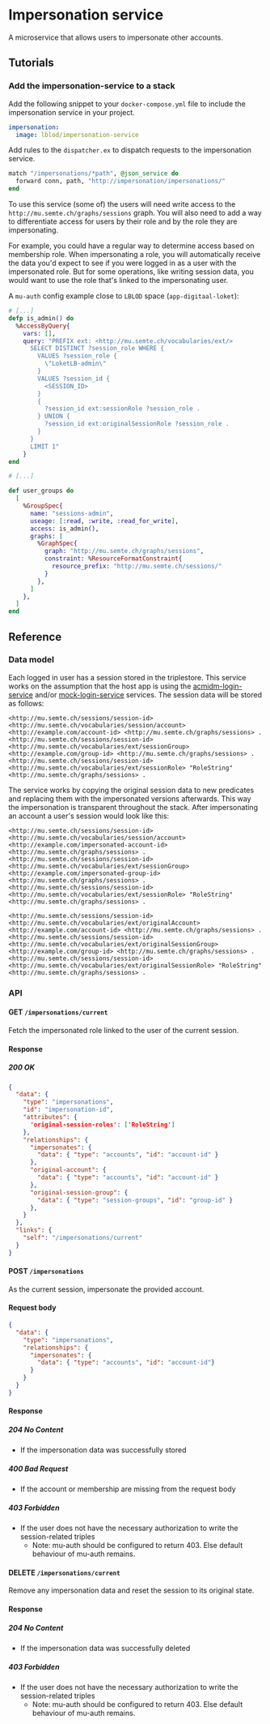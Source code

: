 # Impersonation service
A microservice that allows users to impersonate other accounts.

## Tutorials
### Add the impersonation-service to a stack
Add the following snippet to your `docker-compose.yml` file to include the impersonation service in your project.

```yml
impersonation:
  image: lblod/impersonation-service
```

Add rules to the `dispatcher.ex` to dispatch requests to the impersonation service.

```ex
match "/impersonations/*path", @json_service do
  forward conn, path, "http://impersonation/impersonations/"
end
```

To use this service (some of) the users will need write access to the `http://mu.semte.ch/graphs/sessions` graph.
You will also need to add a way to differentiate access for users by their role and by the role they are impersonating.

For example, you could have a regular way to determine access based on membership role. When impersonating a role,
you will automatically receive the data you'd expect to see if you were logged in as a user with the impersonated role.
But for some operations, like writing session data, you would want to use the role that's linked to the impersonating user.

A `mu-auth` config example close to `LBLOD` space (`app-digitaal-loket`):

```ex
# [...]
defp is_admin() do
  %AccessByQuery{
    vars: [],
    query: "PREFIX ext: <http://mu.semte.ch/vocabularies/ext/>
      SELECT DISTINCT ?session_role WHERE {
        VALUES ?session_role {
          \"LoketLB-admin\"
        }
        VALUES ?session_id {
          <SESSION_ID>
        }
        {
          ?session_id ext:sessionRole ?session_role .
        } UNION {
          ?session_id ext:originalSessionRole ?session_role .
        }
      }
      LIMIT 1"
    }
end

# [...]

def user_groups do
  [
    %GroupSpec{
      name: "sessions-admin",
      useage: [:read, :write, :read_for_write],
      access: is_admin(),
      graphs: [
        %GraphSpec{
          graph: "http://mu.semte.ch/graphs/sessions",
          constraint: %ResourceFormatConstraint{
            resource_prefix: "http://mu.semte.ch/sessions/"
          }
        },
      ]
    },
  ]
end
```


## Reference
### Data model

Each logged in user has a session stored in the triplestore. This service works on the assumption that the host app is using the [acmidm-login-service](https://github.com/lblod/acmidm-login-service) and/or [mock-login-service](https://github.com/lblod/mock-login-service) services. The session data will be stored as follows:

```nq
<http://mu.semte.ch/sessions/session-id> <http://mu.semte.ch/vocabularies/session/account> <http://example.com/account-id> <http://mu.semte.ch/graphs/sessions> .
<http://mu.semte.ch/sessions/session-id> <http://mu.semte.ch/vocabularies/ext/sessionGroup> <http://example.com/group-id> <http://mu.semte.ch/graphs/sessions> .
<http://mu.semte.ch/sessions/session-id> <http://mu.semte.ch/vocabularies/ext/sessionRole> "RoleString" <http://mu.semte.ch/graphs/sessions> .

```

The service works by copying the original session data to new predicates and replacing them with the impersonated versions afterwards. This way the impersonation is transparent throughout the stack.
After impersonating an account a user's session would look like this:

```nq
<http://mu.semte.ch/sessions/session-id> <http://mu.semte.ch/vocabularies/session/account> <http://example.com/impersonated-account-id> <http://mu.semte.ch/graphs/sessions> .
<http://mu.semte.ch/sessions/session-id> <http://mu.semte.ch/vocabularies/ext/sessionGroup> <http://example.com/impersonated-group-id> <http://mu.semte.ch/graphs/sessions> .
<http://mu.semte.ch/sessions/session-id> <http://mu.semte.ch/vocabularies/ext/sessionRole> "RoleString" <http://mu.semte.ch/graphs/sessions> .

<http://mu.semte.ch/sessions/session-id> <http://mu.semte.ch/vocabularies/ext/originalAccount> <http://example.com/account-id> <http://mu.semte.ch/graphs/sessions> .
<http://mu.semte.ch/sessions/session-id> <http://mu.semte.ch/vocabularies/ext/originalSessionGroup> <http://example.com/group-id> <http://mu.semte.ch/graphs/sessions> .
<http://mu.semte.ch/sessions/session-id> <http://mu.semte.ch/vocabularies/ext/originalSessionRole> "RoleString" <http://mu.semte.ch/graphs/sessions> .
```

### API
#### GET `/impersonations/current`

Fetch the impersonated role linked to the user of the current session.

#### Response
##### 200 OK

```json
{
  "data": {
    "type": "impersonations",
    "id": "impersonation-id",
    "attributes": {
      'original-session-roles': ['RoleString']
    },
    "relationships": {
      "impersonates": {
        "data": { "type": "accounts", "id": "account-id" }
      },
      "original-account": {
        "data": { "type": "accounts", "id": "account-id" }
      },
      "original-session-group": {
        "data": { "type": "session-groups", "id": "group-id" }
      },
    }
  },
  "links": {
    "self": "/impersonations/current"
  }
}
```

#### POST `/impersonations`

As the current session, impersonate the provided account.
#### Request body

```json
{
  "data": {
    "type": "impersonations",
    "relationships": {
      "impersonates": {
        "data": { "type": "accounts", "id": "account-id"}
      }
    }
  }
}
```

#### Response
##### 204 No Content
- If the impersonation data was successfully stored

##### 400 Bad Request
- If the account or membership are missing from the request body

##### 403 Forbidden
- If the user does not have the necessary authorization to write the session-related triples
  - Note: mu-auth should be configured to return 403. Else default behaviour of mu-auth remains.


#### DELETE `/impersonations/current`

Remove any impersonation data and reset the session to its original state.

#### Response
##### 204 No Content
- If the impersonation data was successfully deleted

##### 403 Forbidden
- If the user does not have the necessary authorization to write the session-related triples
  - Note: mu-auth should be configured to return 403. Else default behaviour of mu-auth remains.
